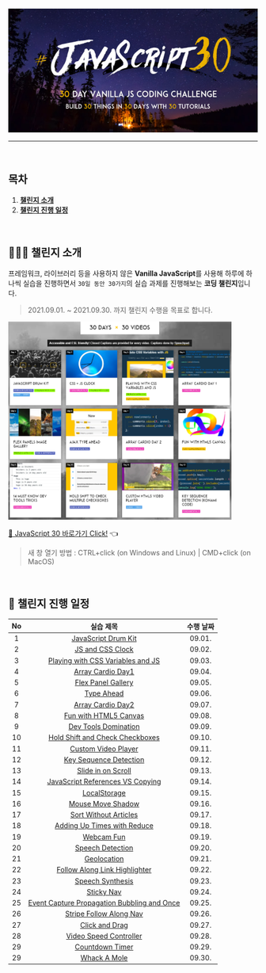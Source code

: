 <div align="center">    
  <br />
  <img src="./readme_assets/js30_logo.jpg" alt="JavaScript 30" height="250px" />
  <hr />
  <br />
</div>

## 목차

1. [**챌린지 소개**](#1)
2. [**챌린지 진행 일정**](#2)

<br />

<div id="1"></div>

## 💁🏻‍♂ 챌린지 소개

프레임워크, 라이브러리 등을 사용하지 않은 **Vanilla JavaScript**를 사용해 하루에 하나씩 실습을 진행하면서 `30일 동안 30가지`의 실습 과제를 진행해보는 **코딩 챌린지**입니다.

> 2021.09.01. ~ 2021.09.30. 까지 챌린지 수행을 목표로 합니다.

<img src="./readme_assets/example-page.png" alt="30 DAYS x 30 VIDEOS" height="400px" />

[🔗 JavaScript 30 바로가기 Click!](https://javascript30.com/) 👈

> 새 창 열기 방법 : CTRL+click (on Windows and Linux) | CMD+click (on MacOS)

<br />

<div id="2"></div>

## 📅 챌린지 진행 일정

| No  |                                                                           실습 제목                                                                            | 수행 날짜 |
| :-: | :------------------------------------------------------------------------------------------------------------------------------------------------------------: | :-------: |
|  1  |                         [JavaScript Drum Kit](https://github.com/JeongHwan-dev/javascript30-course/tree/master/01-JavaScript-Drum-Kit)                         |  09.01.   |
|  2  |                            [JS and CSS Clock](https://github.com/JeongHwan-dev/javascript30-course/tree/master/02-JS-and-CSS-Clock)                            |  09.02.   |
|  3  |                     [Playing with CSS Variables and JS](https://github.com/JeongHwan-dev/javascript30-course/tree/master/03-CSS-Variables)                     |  09.03.   |
|  4  |                           [Array Cardio Day1](https://github.com/JeongHwan-dev/javascript30-course/tree/master/04-Array-Cardio-Day1)                           |  09.04.   |
|  5  |                          [Flex Panel Gallery](https://github.com/JeongHwan-dev/javascript30-course/tree/master/05-Flex-Panel-Gallery)                          |  09.05.   |
|  6  |                                  [Type Ahead](https://github.com/JeongHwan-dev/javascript30-course/tree/master/06-Type-Ahead)                                  |  09.06.   |
|  7  |                           [Array Cardio Day2](https://github.com/JeongHwan-dev/javascript30-course/tree/master/07-Array-Cardio-Day2)                           |  09.07.   |
|  8  |                       [Fun with HTML5 Canvas](https://github.com/JeongHwan-dev/javascript30-course/tree/master/08-Fun-with-HTML5-Canvas)                       |  09.08.   |
|  9  |                        [Dev Tools Domination](https://github.com/JeongHwan-dev/javascript30-course/tree/master/09-Dev-Tools-Domination)                        |  09.09.   |
| 10  |             [Hold Shift and Check Checkboxes](https://github.com/JeongHwan-dev/javascript30-course/tree/master/10-Hold-Shift-and-Check-Checkboxes)             |  09.10.   |
| 11  |                         [Custom Video Player](https://github.com/JeongHwan-dev/javascript30-course/tree/master/11-Custom-Video-Player)                         |  09.11.   |
| 12  |                      [Key Sequence Detection](https://github.com/JeongHwan-dev/javascript30-course/tree/master/12-Key-Sequence-Detection)                      |  09.12.   |
| 13  |                          [Slide in on Scroll](https://github.com/JeongHwan-dev/javascript30-course/tree/master/13-Slide-in-on-Scroll)                          |  09.13.   |
| 14  |            [JavaScript References VS Copying](https://github.com/JeongHwan-dev/javascript30-course/tree/master/14-JavaScript-References-VS-Copying)            |  09.14.   |
| 15  |                                [LocalStorage](https://github.com/JeongHwan-dev/javascript30-course/tree/master/15-LocalStorage)                                |  09.15.   |
| 16  |                           [Mouse Move Shadow](https://github.com/JeongHwan-dev/javascript30-course/tree/master/16-Mouse-Move-Shadow)                           |  09.16.   |
| 17  |                       [Sort Without Articles](https://github.com/JeongHwan-dev/javascript30-course/tree/master/17-Sort-Without-Articles)                       |  09.17.   |
| 18  |                 [Adding Up Times with Reduce](https://github.com/JeongHwan-dev/javascript30-course/tree/master/18-Adding-Up-Times-with-Reduce)                 |  09.18.   |
| 19  |                                  [Webcam Fun](https://github.com/JeongHwan-dev/javascript30-course/tree/master/19-Webcam-Fun)                                  |  09.19.   |
| 20  |                            [Speech Detection](https://github.com/JeongHwan-dev/javascript30-course/tree/master/20-Speech-Detection)                            |  09.20.   |
| 21  |                                 [Geolocation](https://github.com/JeongHwan-dev/javascript30-course/tree/master/21-Geolocation)                                 |  09.21.   |
| 22  |               [Follow Along Link Highlighter](https://github.com/JeongHwan-dev/javascript30-course/tree/master/22-Follow-Along-Link-Highlighter)               |  09.22.   |
| 23  |                            [Speech Synthesis](https://github.com/JeongHwan-dev/javascript30-course/tree/master/23-Speech-Synthesis)                            |  09.23.   |
| 24  |                                  [Sticky Nav](https://github.com/JeongHwan-dev/javascript30-course/tree/master/24-Sticky-Nav)                                  |  09.24.   |
| 25  | [Event Capture Propagation Bubbling and Once](https://github.com/JeongHwan-dev/javascript30-course/tree/master/25-Event-Capture-Propagation-Bubbling-and-Once) |  09.25.   |
| 26  |                     [Stripe Follow Along Nav](https://github.com/JeongHwan-dev/javascript30-course/tree/master/26-Stripe-Follow-Along-Nav)                     |  09.26.   |
| 27  |                              [Click and Drag](https://github.com/JeongHwan-dev/javascript30-course/tree/master/27-Click-and-Drag)                              |  09.27.   |
| 28  |                      [Video Speed Controller](https://github.com/JeongHwan-dev/javascript30-course/tree/master/28-Video-Speed-Controller)                      |  09.28.   |
| 29  |                             [Countdown Timer](https://github.com/JeongHwan-dev/javascript30-course/tree/master/29-Countdown-Timer)                             |  09.29.   |
| 29  |                                [Whack A Mole](https://github.com/JeongHwan-dev/javascript30-course/tree/master/30-Whack-A-Mole)                                |  09.30.   |
